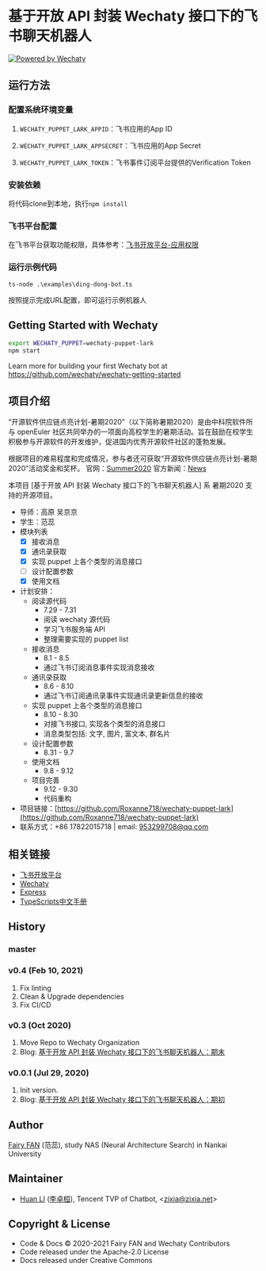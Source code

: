 # 基于开放 API 封装 Wechaty 接口下的飞书聊天机器人

[![Powered by Wechaty](https://img.shields.io/badge/Powered%20By-Wechaty-brightgreen.svg)](https://wechaty.js.org)

## 运行方法

### 配置系统环境变量

1. `WECHATY_PUPPET_LARK_APPID`：飞书应用的App ID

2. `WECHATY_PUPPET_LARK_APPSECRET`：飞书应用的App Secret

3. `WECHATY_PUPPET_LARK_TOKEN`：飞书事件订阅平台提供的Verification Token

### 安装依赖

将代码clone到本地，执行`npm install`

### 飞书平台配置

在飞书平台获取功能权限，具体参考：[飞书开放平台-应用权限](https://open.feishu.cn/document/ukTMukTMukTM/uQjN3QjL0YzN04CN2cDN)

### 运行示例代码

`ts-node .\examples\ding-dong-bot.ts`

按照提示完成URL配置，即可运行示例机器人

## Getting Started with Wechaty

```sh
export WECHATY_PUPPET=wechaty-puppet-lark
npm start
```

Learn more for building your first Wechaty bot at <https://github.com/wechaty/wechaty-getting-started>

## 项目介绍

“开源软件供应链点亮计划-暑期2020”（以下简称暑期2020）是由中科院软件所与 openEuler 社区共同举办的一项面向高校学生的暑期活动。旨在鼓励在校学生积极参与开源软件的开发维护，促进国内优秀开源软件社区的蓬勃发展。

根据项目的难易程度和完成情况，参与者还可获取“开源软件供应链点亮计划-暑期2020”活动奖金和奖杯。
官网：[Summer2020](https://isrc.iscas.ac.cn/summer2020) 官方新闻：[News](http://www.iscas.ac.cn/xshd2016/xshy2016/202004/t20200426_5563484.html)

本项目 [基于开放 API 封装 Wechaty 接口下的飞书聊天机器人] 系 暑期2020 支持的开源项目。

- 导师：高原 吴京京
- 学生：范蕊
- 模块列表
  - [x] 接收消息
  - [x] 通讯录获取
  - [x] 实现 puppet 上各个类型的消息接口
  - [ ] 设计配置参数
  - [x] 使用文档
- 计划安排：
  - 阅读源代码
    - 7.29 - 7.31
    - 阅读 wechaty 源代码
    - 学习飞书服务端 API
    - 整理需要实现的 puppet list
  - 接收消息
    - 8.1 - 8.5
    - 通过飞书订阅消息事件实现消息接收
  - 通讯录获取
    - 8.6 - 8.10
    - 通过飞书订阅通讯录事件实现通讯录更新信息的接收
  - 实现 puppet 上各个类型的消息接口
    - 8.10 - 8.30
    - 对接飞书接口, 实现各个类型的消息接口
    - 消息类型包括: 文字, 图片, 富文本, 群名片
  - 设计配置参数
    - 8.31 - 9.7
  - 使用文档
    - 9.8 - 9.12
  - 项目完善
    - 9.12 - 9.30
    - 代码重构
- 项目链接：[https://github.com/Roxanne718/wechaty-puppet-lark](https://github.com/Roxanne718/wechaty-puppet-lark)
- 联系方式：+86 17822015718 | email: 953299708@qq.com

## 相关链接

- [飞书开放平台](https://open.feishu.cn/document/ukTMukTMukTM/uUTNz4SN1MjL1UzM)
- [Wechaty](https://wechaty.js.org/v/zh/)
- [Express](https://www.runoob.com/nodejs/nodejs-express-framework.html)
- [TypeScripts中文手册](https://www.tslang.cn/docs/handbook/basic-types.html)

## History

### master

### v0.4 (Feb 10, 2021)

1. Fix linting
1. Clean & Upgrade dependencies
1. Fix CI/CD

### v0.3 (Oct 2020)

1. Move Repo to Wechaty Organization
1. Blog: [基于开放 API 封装 Wechaty 接口下的飞书聊天机器人：期末](https://wechaty.js.org/2020/09/30/wechaty-puppet-lark-final-blog/)

### v0.0.1 (Jul 29, 2020)

1. Init version.
1. Blog: [基于开放 API 封装 Wechaty 接口下的飞书聊天机器人：期初](https://wechaty.js.org/2020/07/29/wechaty-puppet-lark-plan-blog/)

## Author

[Fairy FAN](https://github.com/Roxanne718) (范蕊), study NAS (Neural Architecture Search) in Nankai University

## Maintainer

- [Huan LI](https://github.com/huan) ([李卓桓](http://linkedin.com/in/zixia)), Tencent TVP of Chatbot, \<zixia@zixia.net\>

## Copyright & License

- Code & Docs © 2020-2021 Fairy FAN and Wechaty Contributors
- Code released under the Apache-2.0 License
- Docs released under Creative Commons
